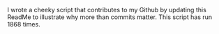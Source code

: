 I wrote a cheeky script that contributes to my Github by updating this ReadMe to illustrate why more than commits matter. This script has run 1868 times.